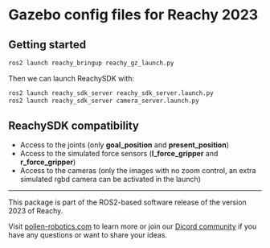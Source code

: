 # Gazebo config files for Reachy 2023

## Getting started

```bash
ros2 launch reachy_bringup reachy_gz_launch.py
```

Then we can launch ReachySDK with:

```bash
ros2 launch reachy_sdk_server reachy_sdk_server.launch.py
ros2 launch reachy_sdk_server camera_server.launch.py
```

## ReachySDK compatibility

* Access to the joints (only **goal_position** and **present_position**)
* Access to the simulated force sensors (**l_force_gripper** and **r_force_gripper**)
* Access to the cameras (only the images with no zoom control, an extra simulated rgbd camera can be activated in the launch)


---
This package is part of the ROS2-based software release of the version 2023 of Reachy.

Visit [pollen-robotics.com](https://pollen-robotics.com) to learn more or join our [Dicord community](https://discord.com/invite/Kg3mZHTKgs) if you have any questions or want to share your ideas.
